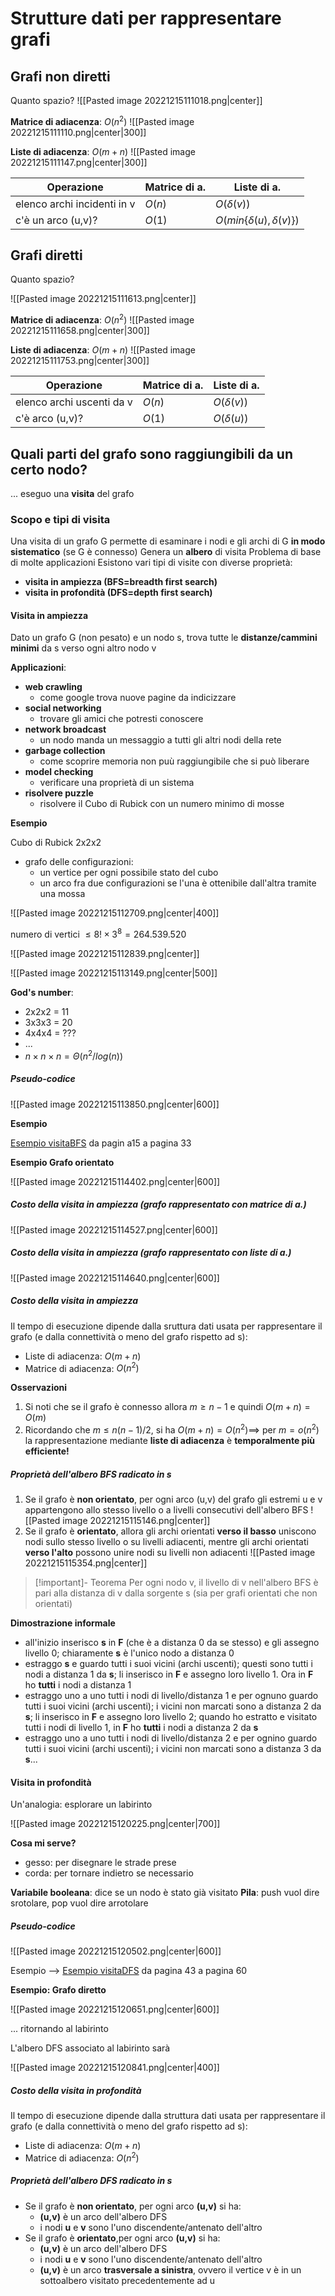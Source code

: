 
# Strutture dati per rappresentare grafi

## Grafi non diretti

Quanto spazio?
![[Pasted image 20221215111018.png|center]]

**Matrice di adiacenza**: $O(n^2)$
![[Pasted image 20221215111110.png|center|300]]

**Liste di adiacenza**: $O(m+n)$
![[Pasted image 20221215111147.png|center|300]]

| **Operazione**              | Matrice di a. | Liste di a.                     |
| --------------------------- | ------------- | ------------------------------- |
| elenco archi incidenti in v | $O(n)$        | $O(\delta(v))$                  |
| c'è un arco (u,v)?          | $O(1)$        | $O(min\{\delta(u),\delta(v)\})$ |


## Grafi diretti

Quanto spazio?

![[Pasted image 20221215111613.png|center]]

**Matrice di adiacenza**: $O(n^2)$
![[Pasted image 20221215111658.png|center|300]]

**Liste di adiacenza**: $O(m+n)$
![[Pasted image 20221215111753.png|center|300]]


| **Operazione**            | Matrice di a. | Liste di a.    |
| ------------------------- | ------------- | -------------- |
| elenco archi uscenti da v | $O(n)$        | $O(\delta(v))$ |
| c'è arco (u,v)?           | $O(1)$        | $O(\delta(u))$ |

## Quali parti del grafo sono raggiungibili da un certo nodo?

... eseguo una **visita** del grafo

### Scopo e tipi di visita

Una visita di un grafo G permette di esaminare i nodi e gli archi di G **in modo sistematico** (se G è connesso)
Genera un **albero** di visita
Problema di base di molte applicazioni
Esistono vari tipi di visite con diverse proprietà:

- **visita in ampiezza (BFS=breadth first search)**
- **visita in profondità (DFS=depth first search)**

#### Visita in ampiezza

Dato un grafo G (non pesato) e un nodo s, trova tutte le **distanze/cammini minimi** da s verso ogni altro nodo v

**Applicazioni**:
- **web crawling**
	- come google trova nuove pagine da indicizzare
- **social networking**
	- trovare gli amici che potresti conoscere
- **network broadcast**
	- un nodo manda un messaggio a tutti gli altri nodi della rete
- **garbage collection**
	- come scoprire memoria non puù raggiungibile che si può liberare
- **model checking**
	- verificare una proprietà di un sistema
- **risolvere puzzle**
	- risolvere il Cubo di Rubick con un numero minimo di mosse

**Esempio**

Cubo di Rubick 2x2x2

- grafo delle configurazioni:
	- un vertice per ogni possibile stato del cubo
	- un arco fra due configurazioni se l'una è ottenibile dall'altra tramite una mossa

![[Pasted image 20221215112709.png|center|400]]

numero di vertici $\leq 8!\times 3^8=264.539.520$

![[Pasted image 20221215112839.png|center]]


![[Pasted image 20221215113149.png|center|500]]

**God's number**:

- 2x2x2 = 11
- 3x3x3 = 20
- 4x4x4 = ???
- ...
- $n\times n\times n=\Theta(n^2/log(n))$

##### Pseudo-codice

![[Pasted image 20221215113850.png|center|600]]

**Esempio**

[Esempio visitaBFS](http://www.mat.uniroma2.it/~guala/visite_2021.pdf) da pagin a15 a pagina 33

**Esempio Grafo orientato**

![[Pasted image 20221215114402.png|center|600]]


##### Costo della visita in ampiezza (grafo rappresentato con matrice di a.)

![[Pasted image 20221215114527.png|center|600]]


##### Costo della visita in ampiezza (grafo rappresentato con liste di a.)

![[Pasted image 20221215114640.png|center|600]]

##### Costo della visita in ampiezza

Il tempo di esecuzione dipende dalla sruttura dati usata per rappresentare il grafo (e dalla connettività o meno del grafo rispetto ad s):
- Liste di adiacenza: $O(m+n)$
- Matrice di adiacenza: $O(n^2)$

**Osservazioni**

1. Si noti che se il grafo è connesso allora $m\geq n-1$ e quindi $O(m+n)=O(m)$
2. Ricordando che $m\leq n(n-1)/2$, si ha $O(m+n)=O(n^2)\implies$ per $m=o(n^2)$ la rappresentazione mediante **liste di adiacenza** è **temporalmente più efficiente!**

##### Proprietà dell'albero BFS radicato in s

1. Se il grafo è **non orientato**, per ogni arco (u,v) del grafo gli estremi u e v appartengono allo stesso livello o a livelli consecutivi dell'albero BFS ![[Pasted image 20221215115146.png|center]]
2. Se il grafo è **orientato**, allora gli archi orientati **verso il basso** uniscono nodi sullo stesso livello o su livelli adiacenti, mentre gli archi orientati **verso l'alto** possono unire nodi su livelli non adiacenti ![[Pasted image 20221215115354.png|center]]

>[!important]- Teorema
>Per ogni nodo v, il livello di v nell'albero BFS è pari alla distanza di v dalla sorgente s (sia per grafi orientati che non orientati)

**Dimostrazione informale**

- all'inizio inserisco **s** in **F** (che è a distanza 0 da se stesso) e gli assegno livello 0; chiaramente **s** è l'unico nodo a distanza 0
- estraggo **s** e guardo tutti i suoi vicini (archi uscenti); questi sono tutti i nodi a distanza 1 da **s**; li inserisco in **F** e assegno loro livello 1. Ora in **F** ho **tutti** i nodi a distanza 1
- estraggo uno a uno tutti i nodi di livello/distanza 1 e per ognuno guardo tutti i suoi vicini (archi uscenti); i vicini non marcati sono a distanza 2 da **s**; li inserisco in **F** e assegno loro livello 2; quando ho estratto e visitato tutti i nodi di livello 1, in **F** ho **tutti** i nodi a distanza 2 da **s**
- estraggo uno a uno tutti i nodi di livello/distanza 2 e per ognino guardo tutti i suoi vicini (archi uscenti); i vicini non marcati sono a distanza 3 da **s**...

#### Visita in profondità

Un'analogia: esplorare un labirinto

![[Pasted image 20221215120225.png|center|700]]

**Cosa mi serve?**

- gesso: per disegnare le strade prese
- corda: per tornare indietro se necessario

**Variabile booleana**: dice se un nodo è stato già visitato 
**Pila**: push vuol dire srotolare, pop vuol dire arrotolare

##### Pseudo-codice

![[Pasted image 20221215120502.png|center|600]]


Esempio --> [Esempio visitaDFS](http://www.mat.uniroma2.it/~guala/visite_2021.pdf) da pagina 43 a pagina 60

**Esempio: Grafo diretto**

![[Pasted image 20221215120651.png|center|600]]


... ritornando al labirinto

L'albero DFS associato al labirinto sarà

![[Pasted image 20221215120841.png|center|400]]


##### Costo della visita in profondità

Il tempo di esecuzione dipende dalla struttura dati usata per rappresentare il grafo (e dalla connettività o meno del grafo rispetto ad s):
- Liste di adiacenza: $O(m+n)$
- Matrice di adiacenza: $O(n^2)$

##### Proprietà dell'albero DFS radicato in s

- Se il grafo è **non orientato**, per ogni arco **(u,v)** si ha:
	- **(u,v)** è un arco dell'albero DFS
	- i nodi **u** e **v** sono l'uno discendente/antenato dell'altro
- Se il grafo è **orientato**,per ogni arco **(u,v)** si ha:
	- **(u,v)** è un arco dell'albero DFS
	- i nodi **u** e **v** sono l'uno discendente/antenato dell'altro
	- **(u,v)** è un arco **trasversale a sinistra**, ovvero il vertice v è in un sottoalbero visitato precedentemente ad u



